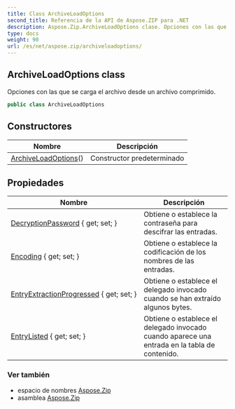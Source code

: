 ```yaml
---
title: Class ArchiveLoadOptions
second_title: Referencia de la API de Aspose.ZIP para .NET
description: Aspose.Zip.ArchiveLoadOptions clase. Opciones con las que se carga el archivo desde un archivo comprimido.
type: docs
weight: 90
url: /es/net/aspose.zip/archiveloadoptions/
---
```

## ArchiveLoadOptions class

Opciones con las que se carga el archivo desde un archivo comprimido.

```csharp
public class ArchiveLoadOptions
```

## Constructores

| Nombre | Descripción |
| --- | --- |
| [ArchiveLoadOptions](archiveloadoptions/)() | Constructor predeterminado |

## Propiedades

| Nombre | Descripción |
| --- | --- |
| [DecryptionPassword](../../aspose.zip/archiveloadoptions/decryptionpassword/) { get; set; } | Obtiene o establece la contraseña para descifrar las entradas. |
| [Encoding](../../aspose.zip/archiveloadoptions/encoding/) { get; set; } | Obtiene o establece la codificación de los nombres de las entradas. |
| [EntryExtractionProgressed](../../aspose.zip/archiveloadoptions/entryextractionprogressed/) { get; set; } | Obtiene o establece el delegado invocado cuando se han extraído algunos bytes. |
| [EntryListed](../../aspose.zip/archiveloadoptions/entrylisted/) { get; set; } | Obtiene o establece el delegado invocado cuando aparece una entrada en la tabla de contenido. |

### Ver también

* espacio de nombres [Aspose.Zip](../../aspose.zip/)
* asamblea [Aspose.Zip](../../)


